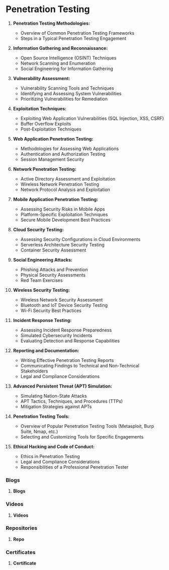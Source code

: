 # Penetration Testing   

1. **Penetration Testing Methodologies:**
   - Overview of Common Penetration Testing Frameworks
   - Steps in a Typical Penetration Testing Engagement

2. **Information Gathering and Reconnaissance:**
   - Open Source Intelligence (OSINT) Techniques
   - Network Scanning and Enumeration
   - Social Engineering for Information Gathering

3. **Vulnerability Assessment:**
   - Vulnerability Scanning Tools and Techniques
   - Identifying and Assessing System Vulnerabilities
   - Prioritizing Vulnerabilities for Remediation

4. **Exploitation Techniques:**
   - Exploiting Web Application Vulnerabilities (SQL Injection, XSS, CSRF)
   - Buffer Overflow Exploits
   - Post-Exploitation Techniques

5. **Web Application Penetration Testing:**
   - Methodologies for Assessing Web Applications
   - Authentication and Authorization Testing
   - Session Management Security

6. **Network Penetration Testing:**
   - Active Directory Assessment and Exploitation
   - Wireless Network Penetration Testing
   - Network Protocol Analysis and Exploitation

7. **Mobile Application Penetration Testing:**
   - Assessing Security Risks in Mobile Apps
   - Platform-Specific Exploitation Techniques
   - Secure Mobile Development Best Practices

8. **Cloud Security Testing:**
   - Assessing Security Configurations in Cloud Environments
   - Serverless Architecture Security Testing
   - Container Security Assessment

9. **Social Engineering Attacks:**
   - Phishing Attacks and Prevention
   - Physical Security Assessments
   - Red Team Exercises

10. **Wireless Security Testing:**
    - Wireless Network Security Assessment
    - Bluetooth and IoT Device Security Testing
    - Wi-Fi Security Best Practices

11. **Incident Response Testing:**
    - Assessing Incident Response Preparedness
    - Simulated Cybersecurity Incidents
    - Evaluating Detection and Response Capabilities

12. **Reporting and Documentation:**
    - Writing Effective Penetration Testing Reports
    - Communicating Findings to Technical and Non-Technical Stakeholders
    - Legal and Compliance Considerations

13. **Advanced Persistent Threat (APT) Simulation:**
    - Simulating Nation-State Attacks
    - APT Tactics, Techniques, and Procedures (TTPs)
    - Mitigation Strategies against APTs

14. **Penetration Testing Tools:**
    - Overview of Popular Penetration Testing Tools (Metasploit, Burp Suite, Nmap, etc.)
    - Selecting and Customizing Tools for Specific Engagements

15. **Ethical Hacking and Code of Conduct:**
    - Ethics in Penetration Testing
    - Legal and Compliance Considerations
    - Responsibilities of a Professional Penetration Tester



### Blogs

1. **Blogs**

### Videos

1. **Videos**

### Repositories

1. **Repo**

### Certificates

1. **Certificate**
